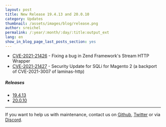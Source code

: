 ```yaml
---
layout: post
title: New Release 19.4.13 and 20.0.10
category: Updates
thumbnail: /assets/images/blog/release.png
author: sreichel
permalink: /:year/:month/:day/:title:output_ext
lang: en
show_in_blog_page_last_posts_section: yes
---
```


- [CVE-2021-21426](https://github.com/OpenMage/magento-lts/security/advisories/GHSA-m496-x567-f98c) - Fixing a bug in Zend Framework's Stream HTTP Wrapper
- [CVE-2021-21427](https://github.com/OpenMage/magento-lts/security/advisories/GHSA-fvrf-9428-527m) - Security Update for SQLi for Magento 2 (a backport of CVE-2021-3007 of laminas-http)

##### Releases

- [19.4.13](https://github.com/OpenMage/magento-lts/releases/tag/v19.4.13)
- [20.0.10](https://github.com/OpenMage/magento-lts/releases/tag/v20.0.10)

---

If you want to help us with maintenance, contact us on [Github](https://github.com/OpenMage/magento-lts), [Twitter](https://twitter.com/OpenMageProject) or via [Discord](https://discord.gg/EV8aNbU).
